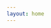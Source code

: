 ```yaml
---
layout: home
---
```


<!-- Register to our [Google groups page](https://groups.google.com/forum/#!forum/gp-id) to get course notifications via email. -->